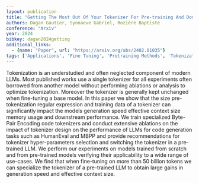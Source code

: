 ```yaml
---
layout: publication
title: "Getting The Most Out Of Your Tokenizer For Pre-training And Domain Adaptation"
authors: Dagan Gautier, Synnaeve Gabriel, Rozière Baptiste
conference: "Arxiv"
year: 2024
bibkey: dagan2024getting
additional_links:
  - {name: "Paper", url: "https://arxiv.org/abs/2402.01035"}
tags: ['Applications', 'Fine Tuning', 'Pretraining Methods', 'Tokenization', 'Training Techniques']
---
```

Tokenization is an understudied and often neglected component of modern LLMs. Most published works use a single tokenizer for all experiments often borrowed from another model without performing ablations or analysis to optimize tokenization. Moreover the tokenizer is generally kept unchanged when fine-tuning a base model. In this paper we show that the size pre-tokenization regular expression and training data of a tokenizer can significantly impact the models generation speed effective context size memory usage and downstream performance. We train specialized Byte-Pair Encoding code tokenizers and conduct extensive ablations on the impact of tokenizer design on the performance of LLMs for code generation tasks such as HumanEval and MBPP and provide recommendations for tokenizer hyper-parameters selection and switching the tokenizer in a pre-trained LLM. We perform our experiments on models trained from scratch and from pre-trained models verifying their applicability to a wide range of use-cases. We find that when fine-tuning on more than 50 billion tokens we can specialize the tokenizer of a pre-trained LLM to obtain large gains in generation speed and effective context size.
